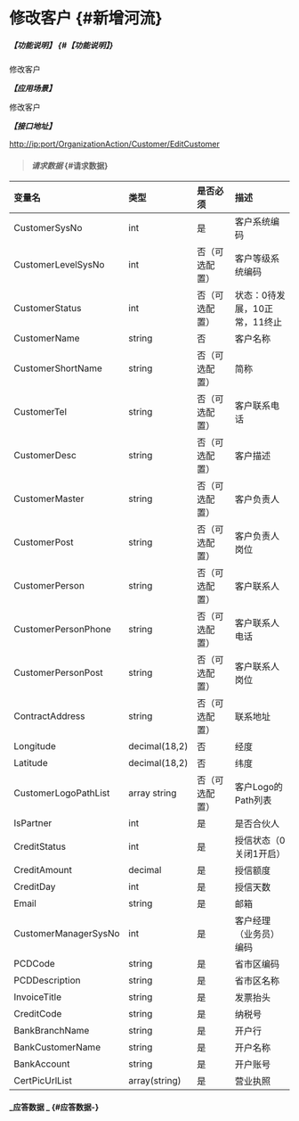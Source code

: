 # 修改客户 {#新增河流}

##### _【功能说明】_ {#【功能说明】}

修改客户

_**【应用场景】**_

修改客户

_**【接口地址】**_

[http://ip:port/OrganizationAction/Customer/EditCustomer](http://ip:port/OrganizationAction/Customer/AddCustomer)

> #### _请求数据_ {#请求数据}

| 变量名 | 类型 | 是否必须 | 描述 |
| :--- | :--- | :--- | :--- |
| CustomerSysNo | int | 是 | 客户系统编码 |
| CustomerLevelSysNo | int | 否（可选配置） | 客户等级系统编码 |
| CustomerStatus | int | 否（可选配置） | 状态：0待发展，10正常，11终止 |
| CustomerName | string | 否 | 客户名称 |
| CustomerShortName | string | 否（可选配置） | 简称 |
| CustomerTel | string | 否（可选配置） | 客户联系电话 |
| CustomerDesc | string | 否（可选配置） | 客户描述 |
| CustomerMaster | string | 否（可选配置） | 客户负责人 |
| CustomerPost | string | 否（可选配置） | 客户负责人岗位 |
| CustomerPerson | string | 否（可选配置） | 客户联系人 |
| CustomerPersonPhone | string | 否（可选配置） | 客户联系人电话 |
| CustomerPersonPost | string | 否（可选配置） | 客户联系人岗位 |
| ContractAddress | string | 否（可选配置） | 联系地址 |
| Longitude | decimal\(18,2\) | 否 | 经度 |
| Latitude | decimal\(18,2\) | 否 | 纬度 |
| CustomerLogoPathList | array string | 否（可选配置） | 客户Logo的Path列表 |
| IsPartner| int | 是 |是否合伙人|
| CreditStatus| int | 是 |授信状态（0关闭1开启）|
| CreditAmount| decimal | 是 |授信额度|
| CreditDay| int| 是 |授信天数|
| Email| string| 是 |邮箱|
|CustomerManagerSysNo| int| 是 |客户经理（业务员）编码|
| PCDCode| string| 是 |省市区编码|
| PCDDescription| string| 是 |省市区名称|
| InvoiceTitle| string| 是 |发票抬头|
| CreditCode| string| 是 |纳税号|
| BankBranchName| string| 是 |开户行|
| BankCustomerName| string| 是 |开户名称|
| BankAccount| string| 是 |开户账号|
| CertPicUrlList| array(string)| 是 |营业执照|


#### _应答数据 _ {#应答数据-}



